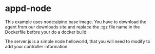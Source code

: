 # appd-node
This example uses node:alpine base image.  You have to download the agent from our downloads site and replace the .tgz file name in the Dockerfile before your do a docker build

The server.js is a simple node helloworld, that you will need to modify to add your controller information.

